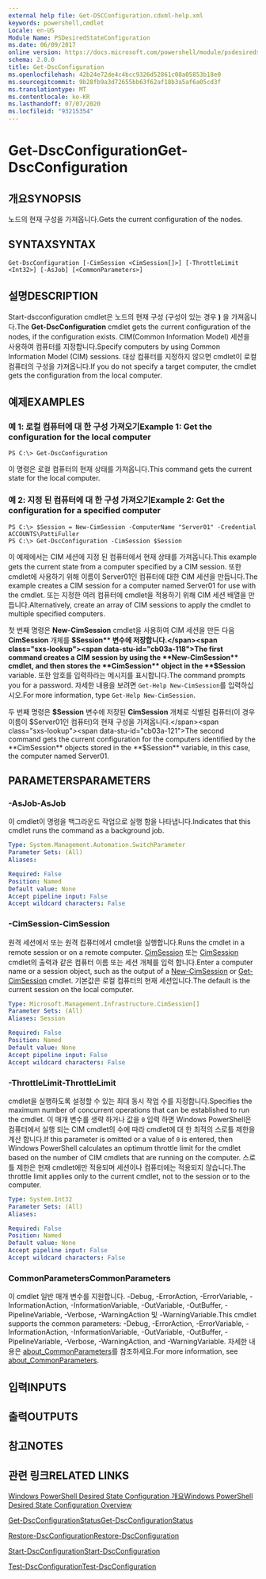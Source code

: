 ```yaml
---
external help file: Get-DSCConfiguration.cdxml-help.xml
keywords: powershell,cmdlet
Locale: en-US
Module Name: PSDesiredStateConfiguration
ms.date: 06/09/2017
online version: https://docs.microsoft.com/powershell/module/psdesiredstateconfiguration/get-dscconfiguration?view=powershell-5.1&WT.mc_id=ps-gethelp
schema: 2.0.0
title: Get-DscConfiguration
ms.openlocfilehash: 42b24e72de4c4bcc9326d52861c08a05853b18e0
ms.sourcegitcommit: 9b28fb9a3d72655bb63f62af18b3a5af6a05cd3f
ms.translationtype: MT
ms.contentlocale: ko-KR
ms.lasthandoff: 07/07/2020
ms.locfileid: "93215354"
---
```

# <span data-ttu-id="cb03a-103">Get-DscConfiguration</span><span class="sxs-lookup"><span data-stu-id="cb03a-103">Get-DscConfiguration</span></span>

## <span data-ttu-id="cb03a-104">개요</span><span class="sxs-lookup"><span data-stu-id="cb03a-104">SYNOPSIS</span></span>
<span data-ttu-id="cb03a-105">노드의 현재 구성을 가져옵니다.</span><span class="sxs-lookup"><span data-stu-id="cb03a-105">Gets the current configuration of the nodes.</span></span>

## <span data-ttu-id="cb03a-106">SYNTAX</span><span class="sxs-lookup"><span data-stu-id="cb03a-106">SYNTAX</span></span>

```
Get-DscConfiguration [-CimSession <CimSession[]>] [-ThrottleLimit <Int32>] [-AsJob] [<CommonParameters>]
```

## <span data-ttu-id="cb03a-107">설명</span><span class="sxs-lookup"><span data-stu-id="cb03a-107">DESCRIPTION</span></span>
<span data-ttu-id="cb03a-108">Start-dscconfiguration cmdlet은 노드의 현재 구성 (구성이 있는 경우 **)** 을 가져옵니다.</span><span class="sxs-lookup"><span data-stu-id="cb03a-108">The **Get-DscConfiguration** cmdlet gets the current configuration of the nodes, if the configuration exists.</span></span>
<span data-ttu-id="cb03a-109">CIM(Common Information Model) 세션을 사용하여 컴퓨터를 지정합니다.</span><span class="sxs-lookup"><span data-stu-id="cb03a-109">Specify computers by using Common Information Model (CIM) sessions.</span></span>
<span data-ttu-id="cb03a-110">대상 컴퓨터를 지정하지 않으면 cmdlet이 로컬 컴퓨터의 구성을 가져옵니다.</span><span class="sxs-lookup"><span data-stu-id="cb03a-110">If you do not specify a target computer, the cmdlet gets the configuration from the local computer.</span></span>

## <span data-ttu-id="cb03a-111">예제</span><span class="sxs-lookup"><span data-stu-id="cb03a-111">EXAMPLES</span></span>

### <span data-ttu-id="cb03a-112">예 1: 로컬 컴퓨터에 대 한 구성 가져오기</span><span class="sxs-lookup"><span data-stu-id="cb03a-112">Example 1: Get the configuration for the local computer</span></span>

```
PS C:\> Get-DscConfiguration
```

<span data-ttu-id="cb03a-113">이 명령은 로컬 컴퓨터의 현재 상태를 가져옵니다.</span><span class="sxs-lookup"><span data-stu-id="cb03a-113">This command gets the current state for the local computer.</span></span>

### <span data-ttu-id="cb03a-114">예 2: 지정 된 컴퓨터에 대 한 구성 가져오기</span><span class="sxs-lookup"><span data-stu-id="cb03a-114">Example 2: Get the configuration for a specified computer</span></span>

```
PS C:\> $Session = New-CimSession -ComputerName "Server01" -Credential ACCOUNTS\PattiFuller
PS C:\> Get-DscConfiguration -CimSession $Session
```

<span data-ttu-id="cb03a-115">이 예제에서는 CIM 세션에 지정 된 컴퓨터에서 현재 상태를 가져옵니다.</span><span class="sxs-lookup"><span data-stu-id="cb03a-115">This example gets the current state from a computer specified by a CIM session.</span></span>
<span data-ttu-id="cb03a-116">또한 cmdlet에 사용하기 위해 이름이 Server01인 컴퓨터에 대한 CIM 세션을 만듭니다.</span><span class="sxs-lookup"><span data-stu-id="cb03a-116">The example creates a CIM session for a computer named Server01 for use with the cmdlet.</span></span>
<span data-ttu-id="cb03a-117">또는 지정한 여러 컴퓨터에 cmdlet을 적용하기 위해 CIM 세션 배열을 만듭니다.</span><span class="sxs-lookup"><span data-stu-id="cb03a-117">Alternatively, create an array of CIM sessions to apply the cmdlet to multiple specified computers.</span></span>

<span data-ttu-id="cb03a-118">첫 번째 명령은 **New-CimSession** cmdlet을 사용하여 CIM 세션을 만든 다음 **CimSession** 개체를 **$Session** 변수에 저장합니다.</span><span class="sxs-lookup"><span data-stu-id="cb03a-118">The first command creates a CIM session by using the **New-CimSession** cmdlet, and then stores the **CimSession** object in the **$Session** variable.</span></span>
<span data-ttu-id="cb03a-119">또한 암호를 입력하라는 메시지를 표시합니다.</span><span class="sxs-lookup"><span data-stu-id="cb03a-119">The command prompts you for a password.</span></span>
<span data-ttu-id="cb03a-120">자세한 내용을 보려면 `Get-Help New-CimSession`를 입력하십시오.</span><span class="sxs-lookup"><span data-stu-id="cb03a-120">For more information, type `Get-Help New-CimSession`.</span></span>

<span data-ttu-id="cb03a-121">두 번째 명령은 **$Session** 변수에 저장된 **CimSession** 개체로 식별된 컴퓨터(이 경우 이름이 $Server01인 컴퓨터)의 현재 구성을 가져옵니다.</span><span class="sxs-lookup"><span data-stu-id="cb03a-121">The second command gets the current configuration for the computers identified by the **CimSession** objects stored in the **$Session** variable, in this case, the computer named Server01.</span></span>

## <span data-ttu-id="cb03a-122">PARAMETERS</span><span class="sxs-lookup"><span data-stu-id="cb03a-122">PARAMETERS</span></span>

### <span data-ttu-id="cb03a-123">-AsJob</span><span class="sxs-lookup"><span data-stu-id="cb03a-123">-AsJob</span></span>
<span data-ttu-id="cb03a-124">이 cmdlet이 명령을 백그라운드 작업으로 실행 함을 나타냅니다.</span><span class="sxs-lookup"><span data-stu-id="cb03a-124">Indicates that this cmdlet runs the command as a background job.</span></span>

```yaml
Type: System.Management.Automation.SwitchParameter
Parameter Sets: (All)
Aliases:

Required: False
Position: Named
Default value: None
Accept pipeline input: False
Accept wildcard characters: False
```

### <span data-ttu-id="cb03a-125">-CimSession</span><span class="sxs-lookup"><span data-stu-id="cb03a-125">-CimSession</span></span>
<span data-ttu-id="cb03a-126">원격 세션에서 또는 원격 컴퓨터에서 cmdlet을 실행합니다.</span><span class="sxs-lookup"><span data-stu-id="cb03a-126">Runs the cmdlet in a remote session or on a remote computer.</span></span>
<span data-ttu-id="cb03a-127">[CimSession](/powershell/module/cimcmdlets/new-cimsession) 또는 [CimSession](/powershell/module/cimcmdlets/get-cimsession) cmdlet의 출력과 같은 컴퓨터 이름 또는 세션 개체를 입력 합니다.</span><span class="sxs-lookup"><span data-stu-id="cb03a-127">Enter a computer name or a session object, such as the output of a [New-CimSession](/powershell/module/cimcmdlets/new-cimsession) or [Get-CimSession](/powershell/module/cimcmdlets/get-cimsession) cmdlet.</span></span>
<span data-ttu-id="cb03a-128">기본값은 로컬 컴퓨터의 현재 세션입니다.</span><span class="sxs-lookup"><span data-stu-id="cb03a-128">The default is the current session on the local computer.</span></span>

```yaml
Type: Microsoft.Management.Infrastructure.CimSession[]
Parameter Sets: (All)
Aliases: Session

Required: False
Position: Named
Default value: None
Accept pipeline input: False
Accept wildcard characters: False
```

### <span data-ttu-id="cb03a-129">-ThrottleLimit</span><span class="sxs-lookup"><span data-stu-id="cb03a-129">-ThrottleLimit</span></span>
<span data-ttu-id="cb03a-130">cmdlet을 실행하도록 설정할 수 있는 최대 동시 작업 수를 지정합니다.</span><span class="sxs-lookup"><span data-stu-id="cb03a-130">Specifies the maximum number of concurrent operations that can be established to run the cmdlet.</span></span>
<span data-ttu-id="cb03a-131">이 매개 변수를 생략 하거나 값을 `0` 입력 하면 Windows PowerShell은 컴퓨터에서 실행 되는 CIM cmdlet의 수에 따라 cmdlet에 대 한 최적의 스로틀 제한을 계산 합니다.</span><span class="sxs-lookup"><span data-stu-id="cb03a-131">If this parameter is omitted or a value of `0` is entered, then Windows PowerShell calculates an optimum throttle limit for the cmdlet based on the number of CIM cmdlets that are running on the computer.</span></span>
<span data-ttu-id="cb03a-132">스로틀 제한은 현재 cmdlet에만 적용되며 세션이나 컴퓨터에는 적용되지 않습니다.</span><span class="sxs-lookup"><span data-stu-id="cb03a-132">The throttle limit applies only to the current cmdlet, not to the session or to the computer.</span></span>

```yaml
Type: System.Int32
Parameter Sets: (All)
Aliases:

Required: False
Position: Named
Default value: None
Accept pipeline input: False
Accept wildcard characters: False
```

### <span data-ttu-id="cb03a-133">CommonParameters</span><span class="sxs-lookup"><span data-stu-id="cb03a-133">CommonParameters</span></span>
<span data-ttu-id="cb03a-134">이 cmdlet 일반 매개 변수를 지원합니다. -Debug, -ErrorAction, -ErrorVariable, -InformationAction, -InformationVariable, -OutVariable, -OutBuffer, -PipelineVariable, -Verbose, -WarningAction 및 -WarningVariable.</span><span class="sxs-lookup"><span data-stu-id="cb03a-134">This cmdlet supports the common parameters: -Debug, -ErrorAction, -ErrorVariable, -InformationAction, -InformationVariable, -OutVariable, -OutBuffer, -PipelineVariable, -Verbose, -WarningAction, and -WarningVariable.</span></span> <span data-ttu-id="cb03a-135">자세한 내용은 [about_CommonParameters](https://go.microsoft.com/fwlink/?LinkID=113216)를 참조하세요.</span><span class="sxs-lookup"><span data-stu-id="cb03a-135">For more information, see [about_CommonParameters](https://go.microsoft.com/fwlink/?LinkID=113216).</span></span>

## <span data-ttu-id="cb03a-136">입력</span><span class="sxs-lookup"><span data-stu-id="cb03a-136">INPUTS</span></span>

## <span data-ttu-id="cb03a-137">출력</span><span class="sxs-lookup"><span data-stu-id="cb03a-137">OUTPUTS</span></span>

## <span data-ttu-id="cb03a-138">참고</span><span class="sxs-lookup"><span data-stu-id="cb03a-138">NOTES</span></span>

## <span data-ttu-id="cb03a-139">관련 링크</span><span class="sxs-lookup"><span data-stu-id="cb03a-139">RELATED LINKS</span></span>

[<span data-ttu-id="cb03a-140">Windows PowerShell Desired State Configuration 개요</span><span class="sxs-lookup"><span data-stu-id="cb03a-140">Windows PowerShell Desired State Configuration Overview</span></span>](/powershell/scripting/dsc/overview/dscforengineers)

[<span data-ttu-id="cb03a-141">Get-DscConfigurationStatus</span><span class="sxs-lookup"><span data-stu-id="cb03a-141">Get-DscConfigurationStatus</span></span>](Get-DscConfigurationStatus.md)

[<span data-ttu-id="cb03a-142">Restore-DscConfiguration</span><span class="sxs-lookup"><span data-stu-id="cb03a-142">Restore-DscConfiguration</span></span>](Restore-DscConfiguration.md)

[<span data-ttu-id="cb03a-143">Start-DscConfiguration</span><span class="sxs-lookup"><span data-stu-id="cb03a-143">Start-DscConfiguration</span></span>](Start-DscConfiguration.md)

[<span data-ttu-id="cb03a-144">Test-DscConfiguration</span><span class="sxs-lookup"><span data-stu-id="cb03a-144">Test-DscConfiguration</span></span>](Test-DscConfiguration.md)
